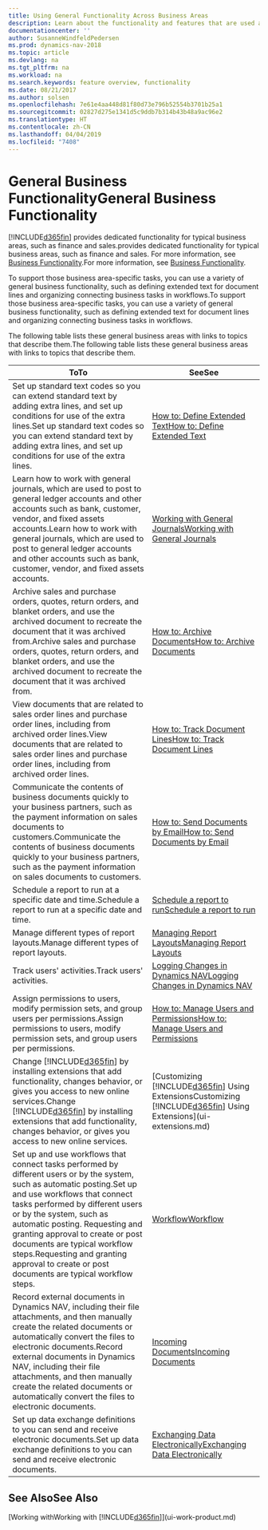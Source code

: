 ```yaml
---
title: Using General Functionality Across Business Areas
description: Learn about the functionality and features that are used across business areas in Dynamics NAV.
documentationcenter: ''
author: SusanneWindfeldPedersen
ms.prod: dynamics-nav-2018
ms.topic: article
ms.devlang: na
ms.tgt_pltfrm: na
ms.workload: na
ms.search.keywords: feature overview, functionality
ms.date: 08/21/2017
ms.author: solsen
ms.openlocfilehash: 7e61e4aa448d81f80d73e796b52554b3701b25a1
ms.sourcegitcommit: 02827d275e1341d5c9ddb7b314b43b48a9ac96e2
ms.translationtype: HT
ms.contentlocale: zh-CN
ms.lasthandoff: 04/04/2019
ms.locfileid: "7408"
---
```

# <a name="general-business-functionality"></a><span data-ttu-id="7fa4c-103">General Business Functionality</span><span class="sxs-lookup"><span data-stu-id="7fa4c-103">General Business Functionality</span></span>
[!INCLUDE[d365fin](includes/d365fin_md.md)] <span data-ttu-id="7fa4c-104">provides dedicated functionality for typical business areas, such as finance and sales.</span><span class="sxs-lookup"><span data-stu-id="7fa4c-104">provides dedicated functionality for typical business areas, such as finance and sales.</span></span> <span data-ttu-id="7fa4c-105">For more information, see [Business Functionality](madeira-business-functionality.md).</span><span class="sxs-lookup"><span data-stu-id="7fa4c-105">For more information, see [Business Functionality](madeira-business-functionality.md).</span></span>

<span data-ttu-id="7fa4c-106">To support those business area-specific tasks, you can use a variety of general business functionality, such as defining extended text for document lines and organizing connecting business tasks in workflows.</span><span class="sxs-lookup"><span data-stu-id="7fa4c-106">To support those business area-specific tasks, you can use a variety of general business functionality, such as defining extended text for document lines and organizing connecting business tasks in workflows.</span></span>

<span data-ttu-id="7fa4c-107">The following table lists these general business areas with links to topics that describe them.</span><span class="sxs-lookup"><span data-stu-id="7fa4c-107">The following table lists these general business areas with links to topics that describe them.</span></span>

| <span data-ttu-id="7fa4c-108">To</span><span class="sxs-lookup"><span data-stu-id="7fa4c-108">To</span></span> | <span data-ttu-id="7fa4c-109">See</span><span class="sxs-lookup"><span data-stu-id="7fa4c-109">See</span></span> |
| --- | --- |
| <span data-ttu-id="7fa4c-110">Set up standard text codes so you can extend standard text by adding extra lines, and set up conditions for use of the extra lines.</span><span class="sxs-lookup"><span data-stu-id="7fa4c-110">Set up standard text codes so you can extend standard text by adding extra lines, and set up conditions for use of the extra lines.</span></span> |[<span data-ttu-id="7fa4c-111">How to: Define Extended Text</span><span class="sxs-lookup"><span data-stu-id="7fa4c-111">How to: Define Extended Text</span></span>](ui-how-define-ext-text.md) |
| <span data-ttu-id="7fa4c-112">Learn how to work with general journals, which are used to post to general ledger accounts and other accounts such as bank, customer, vendor, and fixed assets accounts.</span><span class="sxs-lookup"><span data-stu-id="7fa4c-112">Learn how to work with general journals, which are used to post to general ledger accounts and other accounts such as bank, customer, vendor, and fixed assets accounts.</span></span> |[<span data-ttu-id="7fa4c-113">Working with General Journals</span><span class="sxs-lookup"><span data-stu-id="7fa4c-113">Working with General Journals</span></span>](ui-work-general-journals.md) |
|<span data-ttu-id="7fa4c-114">Archive sales and purchase orders, quotes, return orders, and blanket orders, and use the archived document to recreate the document that it was archived from.</span><span class="sxs-lookup"><span data-stu-id="7fa4c-114">Archive sales and purchase orders, quotes, return orders, and blanket orders, and use the archived document to recreate the document that it was archived from.</span></span>|[<span data-ttu-id="7fa4c-115">How to: Archive Documents</span><span class="sxs-lookup"><span data-stu-id="7fa4c-115">How to: Archive Documents</span></span>](across-how-to-archive-documents.md)|
|<span data-ttu-id="7fa4c-116">View documents that are related to sales order lines and purchase order lines, including from archived order lines.</span><span class="sxs-lookup"><span data-stu-id="7fa4c-116">View documents that are related to sales order lines and purchase order lines, including from archived order lines.</span></span>|[<span data-ttu-id="7fa4c-117">How to: Track Document Lines</span><span class="sxs-lookup"><span data-stu-id="7fa4c-117">How to: Track Document Lines</span></span>](across-how-to-track-document-lines.md)|
| <span data-ttu-id="7fa4c-118">Communicate the contents of business documents quickly to your business partners, such as the payment information on sales documents to customers.</span><span class="sxs-lookup"><span data-stu-id="7fa4c-118">Communicate the contents of business documents quickly to your business partners, such as the payment information on sales documents to customers.</span></span> |[<span data-ttu-id="7fa4c-119">How to: Send Documents by Email</span><span class="sxs-lookup"><span data-stu-id="7fa4c-119">How to: Send Documents by Email</span></span>](ui-how-send-documents-email.md) |
| <span data-ttu-id="7fa4c-120">Schedule a report to run at a specific date and time.</span><span class="sxs-lookup"><span data-stu-id="7fa4c-120">Schedule a report to run at a specific date and time.</span></span> |[<span data-ttu-id="7fa4c-121">Schedule a report to run</span><span class="sxs-lookup"><span data-stu-id="7fa4c-121">Schedule a report to run</span></span>](ui-work-report.md#ScheduleReport) |
| <span data-ttu-id="7fa4c-122">Manage different types of report layouts.</span><span class="sxs-lookup"><span data-stu-id="7fa4c-122">Manage different types of report layouts.</span></span> |[<span data-ttu-id="7fa4c-123">Managing Report Layouts</span><span class="sxs-lookup"><span data-stu-id="7fa4c-123">Managing Report Layouts</span></span>](ui-manage-report-layouts.md) |
| <span data-ttu-id="7fa4c-124">Track users' activities.</span><span class="sxs-lookup"><span data-stu-id="7fa4c-124">Track users' activities.</span></span>|[<span data-ttu-id="7fa4c-125">Logging Changes in Dynamics NAV</span><span class="sxs-lookup"><span data-stu-id="7fa4c-125">Logging Changes in Dynamics NAV</span></span>](across-log-changes.md)|
|<span data-ttu-id="7fa4c-126">Assign permissions to users, modify permission sets, and group users per permissions.</span><span class="sxs-lookup"><span data-stu-id="7fa4c-126">Assign permissions to users, modify permission sets, and group users per permissions.</span></span>|[<span data-ttu-id="7fa4c-127">How to: Manage Users and Permissions</span><span class="sxs-lookup"><span data-stu-id="7fa4c-127">How to: Manage Users and Permissions</span></span>](ui-how-users-permissions.md)|
| <span data-ttu-id="7fa4c-128">Change [!INCLUDE[d365fin](includes/d365fin_md.md)] by installing extensions that add functionality, changes behavior, or gives you access to new online services.</span><span class="sxs-lookup"><span data-stu-id="7fa4c-128">Change [!INCLUDE[d365fin](includes/d365fin_md.md)] by installing extensions that add functionality, changes behavior, or gives you access to new online services.</span></span> |[<span data-ttu-id="7fa4c-129">Customizing [!INCLUDE[d365fin](includes/d365fin_md.md)] Using Extensions</span><span class="sxs-lookup"><span data-stu-id="7fa4c-129">Customizing [!INCLUDE[d365fin](includes/d365fin_md.md)] Using Extensions</span></span>](ui-extensions.md) |
|<span data-ttu-id="7fa4c-130">Set up and use workflows that connect tasks performed by different users or by the system, such as automatic posting.</span><span class="sxs-lookup"><span data-stu-id="7fa4c-130">Set up and use workflows that connect tasks performed by different users or by the system, such as automatic posting.</span></span> <span data-ttu-id="7fa4c-131">Requesting and granting approval to create or post documents are typical workflow steps.</span><span class="sxs-lookup"><span data-stu-id="7fa4c-131">Requesting and granting approval to create or post documents are typical workflow steps.</span></span>|[<span data-ttu-id="7fa4c-132">Workflow</span><span class="sxs-lookup"><span data-stu-id="7fa4c-132">Workflow</span></span>](across-workflow.md)|
|<span data-ttu-id="7fa4c-133">Record external documents in Dynamics NAV, including their file attachments, and then manually create the related documents or automatically convert the files to electronic documents.</span><span class="sxs-lookup"><span data-stu-id="7fa4c-133">Record external documents in Dynamics NAV, including their file attachments, and then manually create the related documents or automatically convert the files to electronic documents.</span></span>|[<span data-ttu-id="7fa4c-134">Incoming Documents</span><span class="sxs-lookup"><span data-stu-id="7fa4c-134">Incoming Documents</span></span>](across-income-documents.md)|
| <span data-ttu-id="7fa4c-135">Set up data exchange definitions to you can send and receive electronic documents.</span><span class="sxs-lookup"><span data-stu-id="7fa4c-135">Set up data exchange definitions to you can send and receive electronic documents.</span></span> |[<span data-ttu-id="7fa4c-136">Exchanging Data Electronically</span><span class="sxs-lookup"><span data-stu-id="7fa4c-136">Exchanging Data Electronically</span></span>](across-data-exchange.md) |

## <a name="see-also"></a><span data-ttu-id="7fa4c-137">See Also</span><span class="sxs-lookup"><span data-stu-id="7fa4c-137">See Also</span></span>
[<span data-ttu-id="7fa4c-138">Working with</span><span class="sxs-lookup"><span data-stu-id="7fa4c-138">Working with</span></span> [!INCLUDE[d365fin](includes/d365fin_md.md)]](ui-work-product.md)
